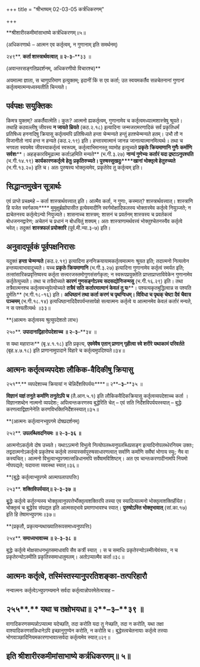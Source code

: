 +++
title = "श्रीभाष्यम् 02-03-05 कर्त्रधिकरणम्"

+++


**श्रीशारीरकमीमांसाभाष्ये कर्त्रधिकरणम्॥५॥

(अधिकरणार्थः – आत्मन एव कर्तृत्वम्, न गुणानाम् इति समर्थनम्)

२४९**. **कर्ता शास्त्रार्थवत्वात् ॥ २**–**३**–**३३ ॥

(अवान्तरसङ्गतिप्रदर्शनम्, अधिकरणीयो विचारश्च)**

अयमात्मा ज्ञाता, स चाणुपरिमाण इत्युक्तम्; इदानीं किं स एव कर्ता; उत स्वयमकर्तैव सन्नचेतनानां गुणानां कर्तृत्वमात्मन्यध्यस्यतीति चिन्त्यते।

## पर्वपक्षः सयुक्तिकः

किमत्र युक्तम्? अकर्तैवात्मेति। कुतः? आत्मनो ह्यकर्तृत्वम्, गुणानामेव च कर्तृत्वमध्यात्मशास्त्रेषु श्रूयते। तथाहि कठवल्लीषु जीवस्य **न जायते म्रियते** (कठ.२.१८) इत्यादिना जन्मजरामरणादिकं सर्वं प्रकृतिधर्मं प्रतिषिध्य हननादिषु क्रियासु कर्तृत्वमपि प्रतिषिध्यते हन्ता चेन्मन्यते हन्तुं हतश्चेन्मन्यते हतम्। उभौ तौ न विजानीतो नायं हन्त न हन्यते (कठ.२.१९) इति। हन्तारमात्मानं जानन्न जानात्यात्मानमित्यर्थः। तथा च भगवता स्वयमेव जीवस्याकर्तृत्वं स्वरूपम्, कर्तृत्वाभिमानस्तु व्यामोह इत्युच्यते **प्रकृतेः क्रियमाणानि गुणैः कर्माणि सर्वशः****। अहङ्कारविमूढात्मा कर्ताऽहमिति मन्यते** (भ.गी.३.२७) **नान्यं गुणेभ्यः कर्तारं यदा द्रष्टाऽनुपश्यति** (भ.गी.१४.१९) **कार्यकारणकर्तृत्वे हेतुः प्रकृतिरुच्यते। पुरुषस्सुखदुः****खानां भोक्तृत्वे हेतुरुच्यते** (भ.गी.१३.२०) इति च। अतः पुरुषस्य भोक्तृत्वमेव, प्रकृतेरेव तु कर्तृत्वम् इति।

## सिद्धान्तमुखेन सूत्रार्थः

एवं प्राप्ते प्रचक्ष्महे – कर्ता शास्त्रार्थवत्त्वात् इति। आत्मैव कर्ता, न गुणाः, कस्मात्? शास्त्रार्थवत्त्वात्। शास्त्राणि हि यजेत स्वर्गकामः**** मुमुक्षुर्ब्रह्मोपासीत इत्येवमादीनि स्वर्गमोक्षादिफलस्य भोक्तारमेव कर्तृत्वे नियुञ्जते; न ह्यचेतनस्य कर्तृत्वेऽन्यो नियुज्यते। शासनाच्च शास्त्रम्; शासनं च प्रवर्तनम् शास्त्रस्य च प्रवर्तकत्वं बोधजननद्वारेण; अचेतनं च प्रधानं न बोधयितुं शक्यम्। अतः शास्त्राणामर्थवत्त्वं भोक्तुश्चेतनस्यैव कर्तृत्वे भवेत्। तदुक्तं **शास्त्रफलं प्रयोक्तरि** (पूर्व.मी.न्या.३-७) इति।

## अनुवादपूर्वकं पूर्वपक्षनिरासः

यदुक्तं **हन्ता चेन्मन्यते** (कठ.२.१९) इत्यादिना हननिक्रयायामकर्तृत्वमात्मनः श्रूयत इति; तदात्मनो नित्यत्वेन हन्तव्यत्वाभावादुच्यते। यच्च **प्रकृतेः क्रियमाणानि** (भ.गी.३.२७) इत्यादिना गुणानामेव कर्तृत्वं स्मर्यत इति; तत्सांसारिकप्रवृत्तिष्वस्य कर्तृता सत्त्वरजस्तमोगुणसंसर्गकृता; न स्वरूपप्रयुक्तेति प्राप्ताप्राप्ताविवेकेन गुणानामेव कर्तृतेत्युच्यते। तथा च तत्रैवोच्यते **कारणं गुणसङ्गोऽस्य सदसद्योनिजन्मसु** (भ.गी.१६.२९) इति। तथा तत्रैवात्मनश्च कर्तृत्वमभ्युपेत्योच्यते **तत्रैवं सति कर्तारमात्मानं केवलं तु यः****। पश्यत्यकृतबुद्धित्वान्न स पश्यति दुर्मतिः** (भ.गी.१८-१६) इति। **अधिष्ठानं तथा कर्ता करणं च पृथग्विधम्।
विविधा च पृथक् चेष्टा दैवं चैवात्र पञ्चमम्** (भ.गी.१८.१४) इत्यधिष्ठानादिदैवपर्यन्तसापेक्षे सत्यात्मनः कर्तृत्वे य आत्मानमेव केवलं कर्तारं मन्यते, न स पश्यतीत्यर्थः ॥३३॥

**(आत्मनः कर्तृत्वस्य श्रुत्युपदेशतो लाभः)

२५०**. **उपादानाद्विहारोपदेशाच्च ॥ २**–**३**–**३४ ॥

स यथा महाराजः** (बृ.४.१.१८) इति प्रकृत्य, **एवमेवैष एतान् प्राणान् गृहीत्वा स्वे शरीरे यथाकामं परिवर्तते** (बृह.४.७.१८) इति प्राणानामुपादाने विहारे च कर्तृत्वमुपदिश्यते॥३४॥

## आत्मनः कर्तृत्वव्यपदेशः लौकिक-वैदिकीषु क्रियासु

२५१**.** व्यपदेशाच्च क्रियायां न चेन्निर्देशविपर्ययः****॥ २**–**३**–**३५ ॥

**विज्ञानं यज्ञं तनुते कर्माणि तनुतेऽपि च** (तै.आन.५.१) इति लौकिकवैदिकक्रियासु कर्तृत्वव्यपदेशाच्च कर्ता । विज्ञानशब्देन नात्मनो व्यपदेशः; अपित्वन्तःकरणस्य बुद्धेरिति चेत् – एवं सति निर्देशविपर्ययस्स्यात् – बुद्धेः करणत्वाद्विज्ञानेनेति करणविभक्तिनिर्देशस्स्यात्॥३५॥

**(आत्मनः कर्तृत्वानभ्युपगमे दोषप्रदर्शनम्)

२५२**. **उपलब्धिवदनियमः ॥ २**–**३**–**३६ ॥**

आत्मनोऽकर्तृत्वे दोष उच्यते। यथाऽऽत्मनो विभुत्वे नित्योपलब्ध्यनुपलब्धिप्रसङ्ग इत्यादिनोपलब्धेरनियम उक्तः; तद्वदात्मनोऽकर्तृत्वे प्रकृतेश्च कर्तृत्वे तस्यास्सर्वपुरुषसाधारणत्वात् सर्वाणि कर्माणि सर्वेषां भोगाय स्युः; नैव वा कस्यचित्। आत्मनो विभुत्वाभ्युपगमात्सन्निधानमपि सर्वेषामविशिष्टम्। अत एव चान्तःकरणादीनामपि नियमो नोपपद्यते; यदायत्ता व्यवस्था स्यात्॥३६॥

**(बुद्धेः कर्तृत्वाभ्युपगमे आत्मापलापापत्तिः)

२५३**. **शक्तिविपर्ययात्॥ २**–**३**–**३७ ॥**

बृुद्धेः कर्तृत्वे कर्तुरन्यस्य भोक्तृत्वानुपपत्तेर्भोक्तृत्वशक्तिरपि तस्या एव स्यादित्यात्मनो भोक्तृत्वशक्तिर्हीयेत। भोक्तृत्वं च बुद्धेरेव संपद्यत इति आत्मसद्भावे प्रमाणाभावश्च स्यात्। **पुरुषोऽस्ति भोक्तृभावात्** (सां.का.१७) इति हि तेषामभ्युपगमः॥३७॥

**(प्रकृतौ, प्रकृत्यन्यथाख्यातिरूपसमाध्यनुपपत्तिः)

२५४**. **समाध्यभावाच्च ॥ २**–**३**–**३८ ॥**

बुद्धेः कर्तृत्वे मोक्षसाधनभूतसमाधावपि सैव कर्त्री स्यात् । स च समाधिः प्रकृतेरन्योऽस्मीत्येवंरूपः, न च प्रकृतेरन्योऽस्मीति प्रकृतिस्समाधातुमलम्। अतोऽप्यात्मैव कर्ता॥३८॥

## आत्मनः कर्तृत्वे, तस्मिंस्तस्यानुपरतिशङ्का-तत्परिहारौ

नन्वात्मनः कर्तृत्वेऽभ्युपगम्यमाने सर्वदा कर्तृत्वान्नोपरमेतेत्यत्राह –

## २५५**.** यथा च तक्षोभयधा॥ २**–**३**–**३९ ॥

वागादिकरणसम्पन्नोऽप्यात्मा यदेच्छति, तदा करोति यदा तु नेच्छति, तदा न करोति, यथा तक्षा वाश्यादिकरणसन्निधानेऽपि इच्छानुगुण्येन करोति, न करोति च। बुद्धेस्त्वचेतनायाः कर्तृत्वे तस्याः भोगवाञ्छादिनियमकारणाभावात्सर्वदा कर्तृत्वमेव स्यात्॥२९॥

## इति श्रीशारीरकमीमांसाभाष्ये कर्त्रधिकरणम्॥ ५॥


